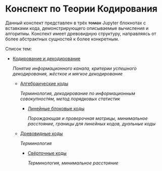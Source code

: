 # Конспект по Теории Кодирования

Данный конспект представлен в трёх ~~томах~~ Jupyter блокнотах с вставками кода, демонстрирующего описываемые вычисления и алгоритмы. Конспект имеет древовидную структуру, направляясь от более абстрактных сущностей к более конкретным.

Список тем:

- [Кодирование и декодирование](conspect.ipynb)
  
  *Понятие информационного канала, критерии успешного декодирования, жёсткое и мягкое декодирование*

  - [Алгебраические коды](algebraic/conspect.ipynb)
    
    *Терминология, декодирование по информационным совокупностям, метод порядковых статистик*
    
    - [Линейные блоковые коды](algebraic/linear/conspect.ipynb)
      
      *Порождающая и проверочная матрицы, минимальное расстояние, границы для линейных кодов, дуальные коды*

  - [Древовидные коды](tree/conspect.ipynb)

    *Терминология*
      
    - [Свёрточные коды](tree/convolutional/conspect.ipynb)

      *Терминология, минимальное расстояние*
